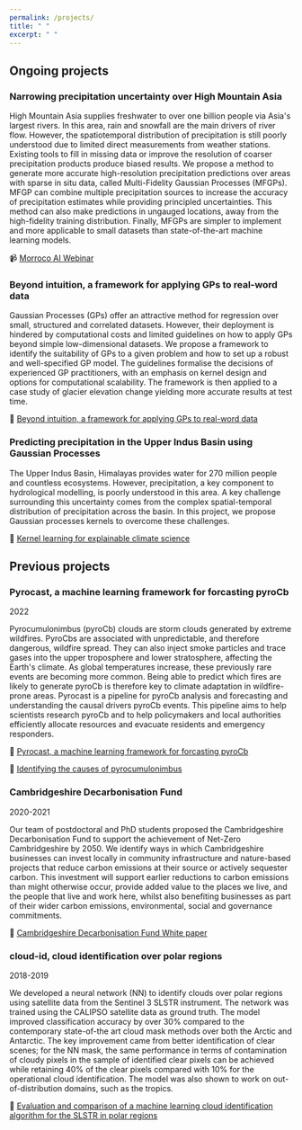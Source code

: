 ```yaml
---
permalink: /projects/
title: " "
excerpt: " "
---
```

## Ongoing projects

### Narrowing precipitation uncertainty over High Mountain Asia

High Mountain Asia supplies freshwater to over one billion people via Asia's largest rivers. In this area, rain and snowfall are the main drivers of river flow. However, the spatiotemporal distribution of precipitation is still poorly understood due to limited direct measurements from weather stations. Existing tools to fill in missing data or improve the resolution of coarser precipitation products produce biased results. We propose a method to generate more accurate high-resolution precipitation predictions over areas with sparse in situ data, called Multi-Fidelity Gaussian Processes (MFGPs). MFGP can combine multiple precipitation sources to increase the accuracy of precipitation estimates while providing principled uncertainties. This method can also make predictions in ungauged locations, away from the high-fidelity training distribution. Finally, MFGPs are simpler to implement and more applicable to small datasets than state-of-the-art machine learning models.

📹 [Morroco AI Webinar](https://www.youtube.com/watch?v=sPsKBK3ORXE)

### Beyond intuition, a framework for applying GPs to real-word data

Gaussian Processes (GPs) offer an attractive method for regression over small, structured and correlated datasets. However, their deployment is hindered by computational costs and limited guidelines on how to apply GPs beyond simple low-dimensional datasets. We propose a framework to identify the suitability of GPs to a given problem and how to set up a robust and well-specified GP model. The guidelines formalise the decisions of experienced GP practitioners, with an emphasis on kernel design and options for computational scalability. The framework is then applied to a case study of glacier elevation change yielding more accurate results at test time.

📄 [Beyond intuition, a framework for applying GPs to real-word data](https://arxiv.org/abs/2307.03093)

### Predicting precipitation in the Upper Indus Basin using Gaussian Processes

The Upper Indus Basin, Himalayas provides water for 270 million people and countless ecosystems. However, precipitation, a key component to hydrological modelling, is poorly understood in this area. A key challenge surrounding this uncertainty comes from the complex spatial-temporal distribution of precipitation across the basin. In this project, we propose Gaussian processes kernels to overcome these challenges.

📄 [Kernel learning for explainable climate science](https://arxiv.org/abs/2209.04947)

## Previous projects

### Pyrocast, a machine learning framework for forcasting pyroCb

2022

Pyrocumulonimbus (pyroCb) clouds are storm clouds generated by extreme wildfires. PyroCbs are associated with unpredictable, and therefore dangerous, wildfire spread. They can also inject smoke particles and trace gases into the upper troposphere and lower stratosphere, affecting the Earth's climate. As global temperatures increase, these previously rare events are becoming more common. Being able to predict which fires are likely to generate pyroCb is therefore key to climate adaptation in wildfire-prone areas. Pyrocast is a pipeline for pyroCb analysis and forecasting and understanding the causal drivers pyroCb events. This pipeline aims to help scientists research pyroCb and to help policymakers and local authorities efficiently allocate resources and evacuate residents and emergency responders.

📄 [Pyrocast, a machine learning framework for forcasting pyroCb](https://arxiv.org/abs/2211.13052)

📄 [Identifying the causes of pyrocumulonimbus](https://arxiv.org/pdf/2211.08883)

### Cambridgeshire Decarbonisation Fund

2020-2021

Our team of postdoctoral and PhD students proposed the Cambridgeshire Decarbonisation Fund to support the achievement of Net-Zero Cambridgeshire by 2050. We identify ways in which Cambridgeshire businesses can invest locally in community infrastructure and nature-based projects that reduce carbon emissions at their source or actively sequester carbon. This investment will support earlier reductions to carbon emissions than might otherwise occur, provide added value to the places we live, and the people that live and work here, whilst also benefiting businesses as part of their wider carbon emissions, environmental, social and governance commitments.

📄 [Cambridgeshire Decarbonisation Fund White paper](<https://data.cambridgeshireinsight.org.uk/dataset/cambridgeshire-policy-challenges-cambridge-university-science-and-policy-exchange-cuspe-20>)

### cloud-id, cloud identification over polar regions

2018-2019

We developed a neural network (NN) to identify clouds over polar regions using satellite data from the Sentinel 3 SLSTR instrument. The network was trained using the CALIPSO satellite data as ground truth. The model improved classification accuracy by over 30% compared to the contemporary state-of-the art cloud mask methods over both the Arctic and Antarctic. The key improvement came from better identification of clear scenes; for the NN mask, the same performance in terms of contamination of cloudy pixels in the sample of identified clear pixels can be achieved while retaining 40% of the clear pixels compared with 10% for the operational cloud identification. The model was also shown to work on out-of-distribution domains, such as the tropics.

📄 [Evaluation and comparison of a machine learning cloud identification algorithm for the SLSTR in polar regions](https://www.sciencedirect.com/science/article/pii/S0034425720303692)
